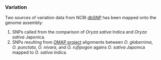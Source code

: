 ### Variation

Two sources of variation data from NCBI
[dbSNP](www.ncbi.nlm.nih.gov/projects/SNP) has been mapped onto the
genome assembly:

1.  SNPs called from the comparison of *Oryza sativa* Indica and *Oryza
    sativa* Japonica.
2.  SNPs resulting from [OMAP project](http://www.omap.org/) alignments
    between *O. glaberrima*, *O. punctata*, *O. nivara*, and *O.
    rufipogon* agains *O. sativa* Japoinca mapped to *O. sativa* indica.
